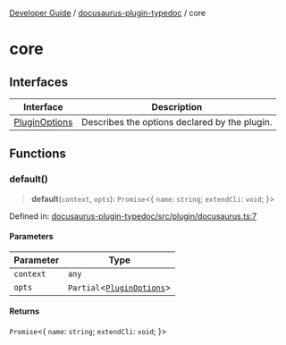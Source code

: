 [Developer Guide](../../README.md) / [docusaurus-plugin-typedoc](../README.md) / core

# core

## Interfaces

| Interface | Description |
| ------ | ------ |
| [PluginOptions](interfaces/PluginOptions.md) | Describes the options declared by the plugin. |

## Functions

### default()

> **default**(`context`, `opts`): `Promise`\<\{ `name`: `string`; `extendCli`: `void`; \}\>

Defined in: [docusaurus-plugin-typedoc/src/plugin/docusaurus.ts:7](https://github.com/typedoc2md/typedoc-plugin-markdown/blob/main/packages/docusaurus-plugin-typedoc/src/plugin/docusaurus.ts#L7)

#### Parameters

| Parameter | Type |
| ------ | ------ |
| `context` | `any` |
| `opts` | `Partial`\<[`PluginOptions`](interfaces/PluginOptions.md)\> |

#### Returns

`Promise`\<\{ `name`: `string`; `extendCli`: `void`; \}\>

